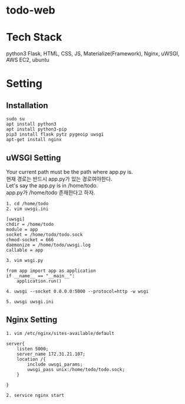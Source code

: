 # todo-web

# Tech Stack
python3 Flask, HTML, CSS, JS, Materialize(Framework), Nginx, uWSGI, AWS EC2, ubuntu

# Setting 
## Installation
```
sudo su
apt install python3
apt install python3-pip
pip3 install flask pytz pygeoip uwsgi
apt-get install nginx
```
## uWSGI Setting
Your current path must be the path where app.py is.  
현재 경로는 반드시 app.py가 있는 경로여야한다.  
Let's say the app.py is in /home/todo.  
app.py가 /home/todo 존재한다고 하자.


```
1. cd /home/todo
2. vim uwsgi.ini

[uwsgi]
chdir = /home/todo
module = app
socket = /home/todo/todo.sock
chmod-socket = 666
daemonize = /home/todo/uwsgi.log
callable = app

3. vim wsgi.py

from app import app as application
if __name__ == "__main__":
    application.run()

4. uwsgi --socket 0.0.0.0:5000 --protocol=http -w wsgi

5. uwsgi uwsgi.ini
```

## Nginx Setting
```
1. vim /etc/nginx/sites-available/default

server{
    listen 5000;
    server_name 172.31.21.107;
    location /{
        include uwsgi_params;
        uwsgi_pass unix:/home/todo/todo.sock;
    }

}

2. service nginx start
```